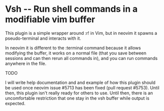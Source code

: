 # Vsh -- Run shell commands in a modifiable vim buffer

This plugin is a simple wrapper around :r! in Vim, but in neovim it spawns a
pseudo-terminal and interacts with it.

In neovim it is different to the :terminal command because it allows modifying
the buffer, it works on a normal file (that you save between sessions and can
then rerun all commands in), and you can run commands anywhere in the file.

TODO

I will write help documentation and and example of how this plugin should be
used once neovim issue #5713 has been fixed (pull request #5753).
Until then, this plugin isn't really ready for others to use.
Until then, there is an uncomfortable restriction that one stay in the vsh
buffer while output is expected.
